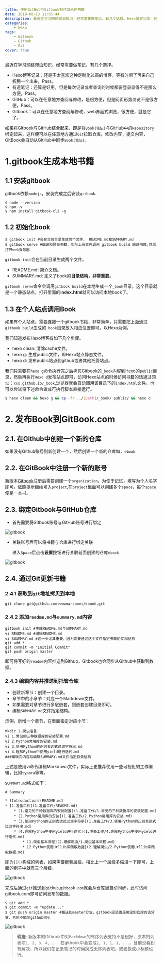 ```yaml
---
title: 使用GitHub与Gitbook制作自己的书籍
date: 2018-08-13 11:05:44
description: 最近在学习网络爬虫知识，经常需要做笔记，有几个选择。Hexo博客记录：还是不太喜欢这种定制化过高的博客，等有时间了再来自己折腾一个出来，Pass。 有道笔记：还算是好用，但是每次记录或者查询的时候都要登录显得不是那么方便，Pass。 GitHub：可以在任意地方查阅与修改，是很方便，但是网页形势浏览不是很方便，Pass。 Gitbook：可以在任意地方查阅与修改，web界面式浏览，很方便，就是它了。
categories: 
	- hexo
tags:
	- Gitbook
	- Github
	- Git
cover: true
---
```


最近在学习网络爬虫知识，经常需要做笔记，有几个选择。

- Hexo博客记录：还是不太喜欢这种定制化过高的博客，等有时间了再来自己折腾一个出来，Pass。
- 有道笔记：还算是好用，但是每次记录或者查询的时候都要登录显得不是那么方便，Pass。
- GitHub：可以在任意地方查阅与修改，是很方便，但是网页形势浏览不是很方便，Pass。
- Gitbook：可以在任意地方查阅与修改，web界面式浏览，很方便，就是它了。

如果将Gitbook与GitHub结合起来，即是将`Book(笔记)`与GitHub中的`Repository`绑定起来，这样便可以在任意地方通过`Git`拉取仓库，修改内容，提交内容，GitBook会自动从GitHub中同步`Book(笔记)`。

# 1.gitbook生成本地书籍

## 1.1 安装gitbook

gitbook依赖`nodejs`，安装完成之后安装`gitbook`.

```shell
$ node --version
$ npm -v
$ npm install gitbook-cli -g
```

## 1.2 初始化book

```shell
$ gitbook init #会在当前目录生成两个文件， README.md和SUMMARY.md
$ gitbook serve #编译和预览书籍，实际上会首先调用 gitbook build 编译书籍,然后打开web服务器
```

`gitbook init`会在当前目录生成两个文件。

- README.md: 简介文档。
- SUMMARY.md: 定义了book的**目录结构，非常重要**。

`gitbook serve`命令会调用`gitbook build`在本地生成一个`_book`目录，这个目录就是一个静态站点，打开里面的**index.html**就可以访问本地book了。

## 1.3 在个人站点调用Book 

如果有个人站点，需要连接一个gitbook书籍，非常简单，只需要把上面通过`gitbook build`生成的`_book`目录放入相应位置即可，以Hexo为例。

我们知道发布Hexo博客有如下几个步骤。

- hexo clean: 清除cache文件。
- hexo g: 生成public文件，即Hexo站点静态文件。
- hexo d: 发布public站点到github或者其他托管站点。

我们只需要在`hexo g`命令执行完之后拷贝Gitbook的`_book`内容到Hexo的`public`目录，然后再执行`Hexo d`发布站点即可，访问Hexo站点的时候访问书籍的话通过网址：`xxx.github.io/_book`,浏览器就会自动调用该目录下的`index.html`文件。也可以尝试将下述命令做成可执行脚本直接运行。

```bash
$ hexo clean && hexo g && cp -fr ../[path]/_book/ public/ && hexo d
```

# 2. 发布Book到GitBook.com

## 2.1. 在Github中创建一个新的仓库

如果没有Github账号则新创建一个，然后创建一个新的仓库如，`ebook`

## 2.2. 在GitBook中注册一个新的账号

新版本[Gitbook](https://gitbook.com)注册后需要创建一个`organization`，为便于记忆，填写为个人名字即可。依照提示继续填入`project`,在`project`里面可以创建多个`space`，每个`space`便是一本书。

## 2.3. 绑定Gitbook与GitHub仓库

- 首先需要将Gitbook账号与GitHub账号进行绑定

![gitbook](https://cdn.jsdelivr.net/gh/meixuhong/cdn/img/Gitbook-Github.jpg)

- 关联账号后可以将书籍与仓库进行绑定关联

  进入`Space`后点击**设置**按钮进行关联前面创建的仓库`ebook`

![gitbook](https://cdn.jsdelivr.net/gh/meixuhong/cdn/img/Gitbook_integration.jpg)

## 2.4. 通过Git更新书籍

### 2.4.1 获取到`git`地址拷贝到本地

```shell
git clone git@github.com:wowmarcomei/ebook.git
```

### 2.4.2 添加`readme.md`与`summary.md`内容

```shell
gitbook init #生成README.md与SUMMARY.md
vi README.md #编辑README.md
vi SUAMMRY.md #这一步尤其重要，因为需要通过这个文件指定书籍的文档结构
git add *
git commit -m "Initial Commit"
git push origin master
```

即可将写好的`readme`内容推送到Github，Gitbook也会同步从Github中获取到数据。

### 2.4.3 编辑内容并推送到托管仓库

- 创建新章节：创建一个目录。
- 章节中的小章节：对应一个Markdown文件。
- 如果需要对章节进行多层嵌套，则嵌套创建目录即可。
- 编辑`SUMMARY.md`文件指定结构。

示例，新增一个章节，在里面指定对应小节：

```shell
mkdir 1.爬虫准备
vi 1.常见的三种数据库的安装配置.md
vi 2.Python常用库的安装.md
vi 3.使用Python的正则表达式过滤字符串.md
vi 4.理解Python中使用yield进行迭代.md
###编辑完内容后编辑SUMMARY.md文件指定目录结构
```

上述是使用vi命令编辑Markdown文件，实际上更推荐使用一些可视化的工作编辑，比如`typora`等等。

`SUMMARY.md`格式如下：

```shell
# Summary

* [Introduction](README.md)
* [1.准备工作](1.准备工作/README.md)
	* [1.常见的三种数据库的安装配置](1.准备工作/1.常见的三种数据库的安装配置.md)
	* [2.Python常用库的安装](1.准备工作/2.Python常用库的安装.md)
	* [3.使用Python的正则表达式过滤字符串](1.准备工作/3.使用Python的正则表达式过滤字符串.md)
	* [4.理解Python中使用yield进行迭代](1.准备工作/4.理解Python中使用yield进行迭代.md)
		* [1.爬虫基本流程](2.理解爬虫/1.爬虫基本流程.md)
		* [2.Python使用Urllib库爬取数据](2.理解爬虫/2.Python使用Urllib库爬取数据.md)
```

即为`[]()`构成的列表，如果需要嵌套层级，相比上一个层级多缩进一下即可，上面的例子中就有三个层级。

![gitbook](https://cdn.jsdelivr.net/gh/meixuhong/cdn/img/Gitbook-Structure.jpg)

完成后通过`git`推送到`github`,`gitbook.com`就会从仓库里自动同步，此时访问gitbook.com即可访问发布的数据。

```shell
$ git add *
$ git commit -m "update..."
$ git push origin master #推送到master分支，gitbook应该也是绑定到仓库的该分支，否则不能同github同步
```

![gitbook](https://cdn.jsdelivr.net/gh/meixuhong/cdn/img/Gitbook_overview.jpg)

> **瑕疵**: 新版本的Gitbook中对`Markdown`的有序列表支持不是很好，原本的列表项`1, 2, 3, 4, ... `在gitbook中会变成`1, 1, 1, 1, ...`，目前没看到有解决，所以我们在记录笔记的时候换成无序列表吧，或者换成小标题也行。